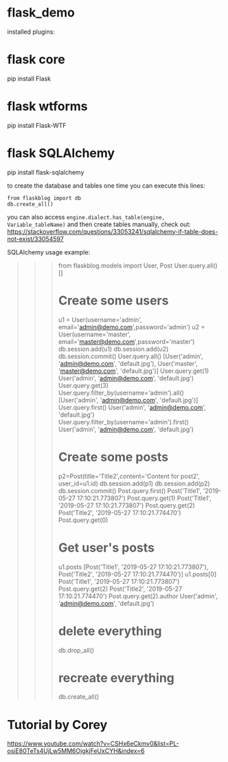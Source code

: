 # flask_demo

installed plugins:
# flask core
pip install Flask
# flask wtforms
pip install Flask-WTF
# flask SQLAlchemy
pip install flask-sqlalchemy

to create the database and tables one time you can execute this lines:
```
from flaskblog import db
db.create_all()
```
you can also access ```engine.dialect.has_table(engine, Variable_tableName)``` and then create tables manually, check out:
https://stackoverflow.com/questions/33053241/sqlalchemy-if-table-does-not-exist/33054597

SQLAlchemy usage example:
>>> from flaskblog.models import User, Post
>>> User.query.all()
[]
>>> # Create some users
>>> u1 = User(username='admin', email='admin@demo.com',password='admin')
>>> u2 = User(username='master', email='master@demo.com',password='master')
>>> db.session.add(u1)
>>> db.session.add(u2)
>>> db.session.commit()
>>> User.query.all()
[User('admin', 'admin@demo.com', 'default.jpg'), User('master', 'master@demo.com', 'default.jpg')]
>>> User.query.get(1)
User('admin', 'admin@demo.com', 'default.jpg')
>>> User.query.get(3)
>>> User.query.filter_by(username='admin').all()
[User('admin', 'admin@demo.com', 'default.jpg')]
>>> User.query.first()
User('admin', 'admin@demo.com', 'default.jpg')
>>> User.query.filter_by(username='admin').first()
User('admin', 'admin@demo.com', 'default.jpg')
>>> # Create some posts
>>> p2=Post(title='Title2',content='Content for post2', user_id=u1.id)
>>> db.session.add(p1)
>>> db.session.add(p2)
>>> db.session.commit()
>>> Post.query.first()
Post('Title1', '2019-05-27 17:10:21.773807')
>>> Post.query.get(1)
Post('Title1', '2019-05-27 17:10:21.773807')
>>> Post.query.get(2)
Post('Title2', '2019-05-27 17:10:21.774470')
>>> Post.query.get(0)
>>> # Get user's posts
>>> u1.posts
[Post('Title1', '2019-05-27 17:10:21.773807'), Post('Title2', '2019-05-27 17:10:21.774470')]
>>> u1.posts[0]
Post('Title1', '2019-05-27 17:10:21.773807')
>>> Post.query.get(2)
Post('Title2', '2019-05-27 17:10:21.774470')
>>> Post.query.get(2).author
User('admin', 'admin@demo.com', 'default.jpg')
>>> # delete everything
>>> db.drop_all()
>>> # recreate everything
>>> db.create_all()


# Tutorial by Corey
https://www.youtube.com/watch?v=CSHx6eCkmv0&list=PL-osiE80TeTs4UjLw5MM6OjgkjFeUxCYH&index=6
